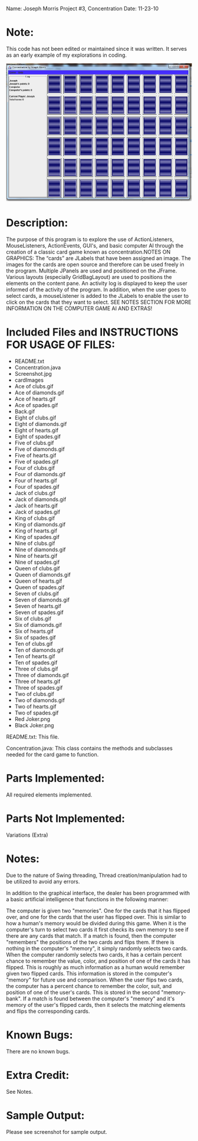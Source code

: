 Name: Joseph Morris
Project #3, Concentration
Date: 11-23-10

# Note:
This code has not been edited or maintained since it was written. It serves as an early example of my explorations in coding.

![Screenshot](Screenshot.jpg "Screenshot of the program")

# Description:

The purpose of this program is to explore the use of ActionListeners, MouseListeners, ActionEvents, GUI's, and basic computer AI through the creation of a classic card game known as concentration.NOTES ON GRAPHICS: The “cards” are JLabels that have been assigned an image. The images for the cards are open source and therefore can be used freely in the program. Multiple JPanels are used and positioned on the JFrame. Various layouts (especially GridBagLayout) are used to positions the elements on the content pane. An activity log is displayed to keep the user informed of the activity of the program. In addition, when the user goes to select cards, a mouseListener is added to the JLabels to enable the user to click on the cards that they want to select. SEE NOTES SECTION FOR MORE INFORMATION ON THE COMPUTER GAME AI AND EXTRAS!


# Included Files and INSTRUCTIONS FOR USAGE OF FILES:
* README.txt
* Concentration.java
* Screenshot.jpg
* cardImages <Folder>
* Ace of clubs.gif
* Ace of diamonds.gif
* Ace of hearts.gif
* Ace of spades.gif
* Back.gif
* Eight of clubs.gif
* Eight of diamonds.gif
* Eight of hearts.gif
* Eight of spades.gif
* Five of clubs.gif
* Five of diamonds.gif
* Five of hearts.gif
* Five of spades.gif
* Four of clubs.gif
* Four of diamonds.gif
* Four of hearts.gif
* Four of spades.gif
* Jack of clubs.gif
* Jack of diamonds.gif
* Jack of hearts.gif
* Jack of spades.gif
* King of clubs.gif
* King of diamonds.gif
* King of hearts.gif
* King of spades.gif
* Nine of clubs.gif
* Nine of diamonds.gif
* Nine of hearts.gif
* Nine of spades.gif
* Queen of clubs.gif
* Queen of diamonds.gif
* Queen of hearts.gif
* Queen of spades.gif
* Seven of clubs.gif
* Seven of diamonds.gif
* Seven of hearts.gif
* Seven of spades.gif
* Six of clubs.gif
* Six of diamonds.gif
* Six of hearts.gif
* Six of spades.gif
* Ten of clubs.gif
* Ten of diamonds.gif
* Ten of hearts.gif
* Ten of spades.gif
* Three of clubs.gif
* Three of diamonds.gif
* Three of hearts.gif
* Three of spades.gif
* Two of clubs.gif
* Two of diamonds.gif
* Two of hearts.gif
* Two of spades.gif
* Red Joker.png
* Black Joker.png

README.txt:
This file.

Concentration.java:
This class contains the methods and subclasses needed for the card game to function.

# Parts Implemented:
All required elements implemented.

# Parts Not Implemented:
Variations (Extra)

# Notes:

Due to the nature of Swing threading, Thread creation/manipulation had to be utilized to avoid any errors.

In addition to the graphical interface, the dealer has been programmed with a basic artificial intelligence that functions in the following manner:

The computer is given two "memories". One for the cards that it has flipped over, and one for the cards that the user has flipped over. This is similar to how a human's memory would be divided during this game. When it is the computer's turn to select two cards it first checks its own memory to see if there are any cards that match. If a match is found, then the computer "remembers" the positions of the two cards and flips them. If there is nothing in the computer's "memory", it simply randomly selects two cards. When the computer randomly selects two cards, it has a certain percent chance to remember the value, color, and position of one of the cards it has flipped. This is roughly as much information as a human would remember given two flipped cards. This information is stored in the computer's "memory" for future use and comparison. When the user flips two cards, the computer has a percent chance to remember the color, suit, and position of one of the user's cards. This is stored in the second "memory-bank". If a match is found between the computer's "memory" and it's memory of the user's flipped cards, then it selects the matching elements and flips the corresponding cards.

# Known Bugs:
There are no known bugs.

# Extra Credit:
See Notes.

# Sample Output:
 
Please see screenshot for sample output.
